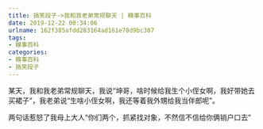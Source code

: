 ```yaml
---
title: 搞笑段子->我和我老弟常规聊天 | 糗事百科
date: 2019-12-22 00:34:06
urlname: 162f385afdd283164ad161e78d9bc307
tags: 
- 糗事百科
categories:
- 糗事百科
- 搞笑段子
---
```

某天，我和我老弟常规聊天，我说“坤哥，啥时候给我生个小侄女啊，我好带她去买裙子”，我老弟说“生啥小侄女啊，我还等着我外甥给我当伴郎呢”。

两句话惹怒了我母上大人“你们两个，抓紧找对象，不然信不信给你俩销户口去”


